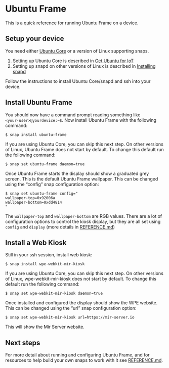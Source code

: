 # Ubuntu Frame

This is a quick reference for running Ubuntu Frame on a device.

## Setup your device

You need either [Ubuntu Core](https://ubuntu.com/core) or a version of Linux supporting snaps.

1. Setting up Ubuntu Core is described in [Get Ubuntu for IoT](https://ubuntu.com/download/iot)
2. Setting up snapd on other versions of Linux is described in [Installing snapd](https://snapcraft.io/docs/installing-snapd)

Follow the instructions to install Ubuntu Core/snapd and ssh into your device.

## Install Ubuntu Frame

You should now have a command prompt reading something like `<your‑user>@yourdevice:~$`. Now install Ubuntu Frame with the following command:

    $ snap install ubuntu-frame

If you are using Ubuntu Core, you can skip this next step. On other versions of Linux, Ubuntu Frame does not start by default. To change this default run the following command:

    $ snap set ubuntu-frame daemon=true

Once Ubuntu Frame starts the display should show a graduated grey screen. This is the default Ubuntu Frame wallpaper. This can be changed using the “config” snap configuration option:

    $ snap set ubuntu-frame config="
    wallpaper-top=0x92006a
    wallpaper-bottom=0xdd4814
    "

The `wallpaper-top` and `wallpaper-bottom` are RGB values. There are a lot of configuration options to control the kiosk display, but they are all set using `config` and `display` (more details in [REFERENCE.md](REFERENCE.md))

## Install a Web Kiosk

Still in your ssh session, install web kiosk:

    $ snap install wpe-webkit-mir-kiosk

If you are using Ubuntu Core, you can skip this next step. On other versions of Linux, wpe-webkit-mir-kiosk does not start by default. To change this default run the following command:

    $ snap set wpe-webkit-mir-kiosk daemon=true

Once installed and configured the display should show the WPE website. This can be changed using the “url” snap configuration option:

    $ snap set wpe-webkit-mir-kiosk url=https://mir-server.io

This will show the Mir Server website.

## Next steps

For more detail about running and configuring Ubuntu Frame, and for resources to help build your own snaps to work with it see [REFERENCE.md](REFERENCE.md).
